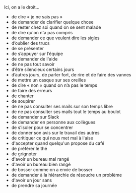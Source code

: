 Ici, on a le droit…

- de dire « je ne sais pas »
- de demander de clarifier quelque chose
- de rester chez soi quand on se sent malade
- de dire qu'on n'a pas compris
- de demander ce que veulent dire les sigles
- d’oublier des trucs
- de se présenter
- de s’appuyer sur l’équipe
- de demander de l'aide
- de ne pas tout savoir
- d’être silencieux certains jours
- d’autres jours, de parler fort, de rire et de faire des vannes
- de mettre un casque sur ses oreilles
- de dire « non » quand on n’a pas le temps
- de faire des erreurs
- de chanter
- de soupirer
- de ne pas consulter ses mails sur son temps libre
- de ne pas consulter ses mails tout le temps au boulot
- de demander sur Slack
- de demander en personne aux collègues
- de s’isoler pour se concentrer
- de donner son avis sur le travail des autres
- de critiquer ce qui nous met mal à l'aise
- d'accepter quand quelqu'un propose du café
- de préférer le thé
- de grignoter
- d'avoir un bureau mal rangé
- d'avoir un bureau bien rangé
- de bosser comme on a envie de bosser
- de demander à la hiérarchie de résoudre un problème
- d'avoir un jour sans
- de prendre sa journée
